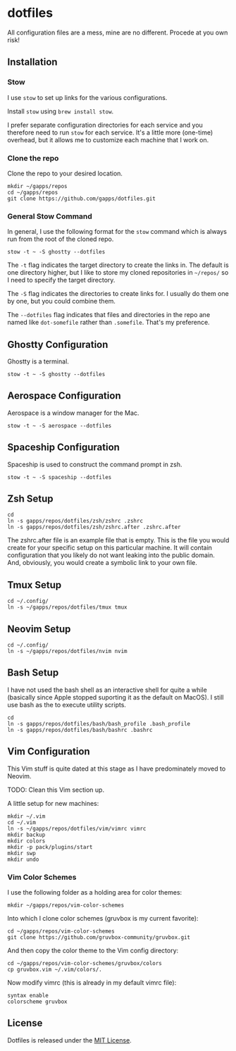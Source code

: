 # dotfiles

All configuration files are a mess, mine are no different. Procede at you own
risk!

## Installation

### Stow

I use `stow` to set up links for the various configurations.

Install `stow` using `brew install stow`.

I prefer separate configuration directories for each service and you therefore
need to run `stow` for each service. It's a little more (one-time) overhead, but
it allows me to customize each machine that I work on.

### Clone the repo

Clone the repo to your desired location.

`mkdir ~/gapps/repos`\
`cd ~/gapps/repos`\
`git clone https://github.com/gapps/dotfiles.git`

### General Stow Command

In general, I use the following format for the `stow` command which is always
run from the root of the cloned repo.

`stow -t ~ -S ghostty --dotfiles`

The `-t` flag indicates the target directory to create the links in. The default
is one directory higher, but I like to store my cloned repositories in
`~/repos/` so I need to specify the target directory.

The `-S` flag indicates the directories to create links for. I usually do them
one by one, but you could combine them.

The `--dotfiles` flag indicates that files and directories in the repo ane named like
`dot-somefile` rather than `.somefile`. That's my preference.

## Ghostty Configuration

Ghostty is a terminal.

`stow -t ~ -S ghostty --dotfiles`

## Aerospace Configuration

Aerospace is a window manager for the Mac.

`stow -t ~ -S aerospace --dotfiles`

## Spaceship Configuration

Spaceship is used to construct the command prompt in zsh.

`stow -t ~ -S spaceship --dotfiles`

## Zsh Setup

```
cd
ln -s gapps/repos/dotfiles/zsh/zshrc .zshrc
ln -s gapps/repos/dotfiles/zsh/zshrc.after .zshrc.after
```

The zshrc.after file is an example file that is empty. This is the file you
would create for your specific setup on this particular machine. It will contain
configuration that you likely do not want leaking into the public domain. And,
obviously, you would create a symbolic link to your own file.

## Tmux Setup

```
cd ~/.config/
ln -s ~/gapps/repos/dotfiles/tmux tmux
```

## Neovim Setup

```
cd ~/.config/
ln -s ~/gapps/repos/dotfiles/nvim nvim
```

## Bash Setup

I have not used the bash shell as an interactive shell for quite a while
(basically since Apple stopped suporting it as the default on MacOS). I still
use bash as the to execute utility scripts.

```
cd
ln -s gapps/repos/dotfiles/bash/bash_profile .bash_profile
ln -s gapps/repos/dotfiles/bash/bashrc .bashrc
```

## Vim Configuration

This Vim stuff is quite dated at this stage as I have predominately moved to
Neovim.

TODO: Clean this Vim section up.

A little setup for new machines:

```
mkdir ~/.vim
cd ~/.vim
ln -s ~/gapps/repos/dotfiles/vim/vimrc vimrc
mkdir backup
mkdir colors
mkdir -p pack/plugins/start
mkdir swp
mkdir undo
```

### Vim Color Schemes

I use the following folder as a holding area for color themes:

`mkdir ~/gapps/repos/vim-color-schemes`

Into which I clone color schemes (gruvbox is my current favorite):

`cd ~/gapps/repos/vim-color-schemes`\
`git clone https://github.com/gruvbox-community/gruvbox.git`

And then copy the color theme to the Vim config directory:

`cd ~/gapps/repos/vim-color-schemes/gruvbox/colors`\
`cp gruvbox.vim ~/.vim/colors/.`

Now modify vimrc (this is already in my default vimrc file):

```
syntax enable
colorscheme gruvbox
```

## License

Dotfiles is released under the [MIT
License](https://opensource.org/licenses/MIT).
